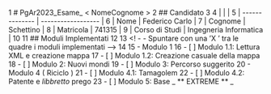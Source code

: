 1 # PgAr2023_Esame_ < NomeCognome >
2 ## Candidato
3
4 |					|					 	|
5 | -------------- 	| ------------------ 	|
6 | Nome 			| Federico Carlo 		|
7 | Cognome 		| Schettino	 			|
8 | Matricola 		| 741315 				|
9 | Corso di Studi 	| Ingegneria Informatica |
10
11 ## Moduli Implementati
12
13 <! - - Spuntare con una ’X ’ tra le quadre i moduli implementati -->
14
15 - Modulo 1
16 - [ ] Modulo 1.1: Lettura XML e creazione mappa
17 - [ ] Modulo 1.2: Creazione casuale della mappa
18 - [ ] Modulo 2: Nuovi mondi
19 - [ ] Modulo 3: Percorso suggerito
20 - Modulo 4 ( Riciclo )
21 - [ ] Modulo 4.1: Tamagolem
22 - [ ] Modulo 4.2: Patente e _libbretto_ prego
23 - [ ] Modulo 5: Base _ ** EXTREME ** _
